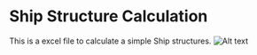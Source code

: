 # Ship Structure Calculation

This is a excel file to calculate a simple Ship structures.
![Alt text](https://rafaelpieper.com/wp-content/uploads/2024/08/1_UkjbD0cfcAQUAt7emqNjhw.webp "a title")
